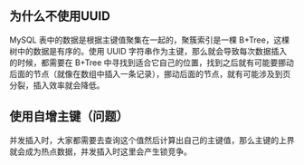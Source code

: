 ## 为什么不使用UUID

MySQL 表中的数据是根据主键值聚集在一起的，聚簇索引是一棵 B+Tree，这棵树中的数据是有序的。使用 UUID 字符串作为主键，那么就会导致每次数据插入的时候，都需要在 B+Tree 中寻找到适合它自己的位置，找到之后就有可能要挪动后面的节点（就像在数组中插入一条记录），挪动后面的节点，就有可能涉及到页分裂，插入效率就会降低。

## 使用自增主键（问题）

并发插入时，大家都需要去查询这个值然后计算出自己的主键值，那么主键的上界就会成为热点数据，并发插入时这里会产生锁竞争。